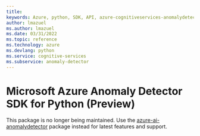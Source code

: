 ```yaml
---
title: 
keywords: Azure, python, SDK, API, azure-cognitiveservices-anomalydetector, cognitiveservices
author: lmazuel
ms.author: lmazuel
ms.date: 03/31/2022
ms.topic: reference
ms.technology: azure
ms.devlang: python
ms.service: cognitive-services
ms.subservice: anomaly-detector
---
```

# Microsoft Azure Anomaly Detector SDK for Python (Preview)

This package is no longer being maintained. Use the [azure-ai-anomalydetector](https://pypi.org/project/azure-ai-anomalydetector/) package instead for latest features and support.
